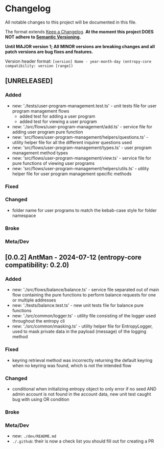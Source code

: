 # Changelog

All notable changes to this project will be documented in this file.

The format extends [Keep a Changelog](https://keepachangelog.com/en/1.0.0/).
**At the moment this project DOES NOT adhere to
[Semantic Versioning](https://semver.org/spec/v2.0.0.html).**

**Until MAJOR version 1; All MINOR versions are breaking changes and all patch versions are bug fixes and features.**

Version header format: `[version] Name - year-month-day (entropy-core compatibility: version [range])`

## [UNRELEASED]

### Added
- new: './tests/user-program-management.test.ts' - unit tests file for user program management flows
  - added test for adding a user program
  - added test for viewing a user program
- new: './src/flows/user-program-management/add.ts' - service file for adding user program pure function
- new: 'src/flows/user-program-management/helpers/questions.ts' - utility helper file for all the different inquirer questions used
- new: 'src/flows/user-program-management/types.ts' - user program management method types
- new: 'src/flows/user-program-management/view.ts' - service file for pure functions of viewing user programs
- new: 'src/flows/user-program-management/helpers/utils.ts' - utility helper file for user program management specific methods
### Fixed

### Changed
- folder name for user programs to match the kebab-case style for folder namespace
### Broke

### Meta/Dev

## [0.0.2] AntMan - 2024-07-12 (entropy-core compatibility: 0.2.0)

### Added
- new: './src/flows/balance/balance.ts' - service file separated out of main flow containing the pure functions to perform balance requests for one or multiple addresses
- new: './tests/balance.test.ts' - new unit tests file for balance pure functions
- new: './src/common/logger.ts' - utility file consisting of the logger used throughout the entropy cli
- new: './src/common/masking.ts' - utility helper file for EntropyLogger, used to mask private data in the payload (message) of the logging method
### Fixed
- keyring retrieval method was incorrectly returning the default keyring when no keyring was found, which is not the intended flow
### Changed
- conditional when initializing entropy object to only error if no seed AND admin account is not found in the account data, new unit test caught bug with using OR condition
### Broke

### Meta/Dev
- new: `./dev/README.md`
- `./.github`: their is now a check list you should fill out for creating a PR
